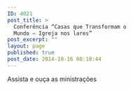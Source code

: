 ```yaml
---
ID: 4021
post_title: >
  Conferência “Casas que Transformam o
  Mundo – Igreja nos lares”
post_excerpt: ""
layout: page
published: true
post_date: 2014-10-16 00:18:44
---
```

Assista e ouça as ministrações